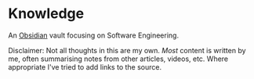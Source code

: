 # Knowledge

An [Obsidian](https://obsidian.md/) vault focusing on Software Engineering.

Disclaimer: Not all thoughts in this are my own. *Most* content is written by me, often summarising notes from other articles, videos, etc. Where appropriate I've tried to add links to the source.
